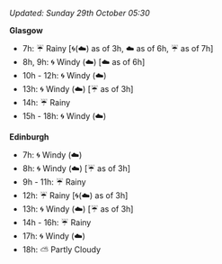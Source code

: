 *Updated: Sunday 29th October 05:30*

**Glasgow**

* 7h: :umbrella: Rainy [:cyclone:(:cloud:) as of 3h, :cloud: as of 6h, :umbrella: as of 7h]
* 8h, 9h: :cyclone: Windy (:cloud:) [:cloud: as of 6h]
* 10h - 12h: :cyclone: Windy (:cloud:)
* 13h: :cyclone: Windy (:cloud:) [:umbrella: as of 3h]
* 14h: :umbrella: Rainy
* 15h - 18h: :cyclone: Windy (:cloud:)

**Edinburgh**

* 7h: :cyclone: Windy (:cloud:)
* 8h: :cyclone: Windy (:cloud:) [:umbrella: as of 3h]
* 9h - 11h: :umbrella: Rainy
* 12h: :umbrella: Rainy [:cyclone:(:cloud:) as of 3h]
* 13h: :cyclone: Windy (:cloud:) [:umbrella: as of 3h]
* 14h - 16h: :umbrella: Rainy
* 17h: :cyclone: Windy (:cloud:)
* 18h: :partly_sunny: Partly Cloudy
